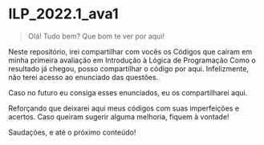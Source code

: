# ILP_2022.1_ava1

> Olá! Tudo bem? Que bom te ver por aqui!

Neste repositório, irei compartilhar com vocês os Códigos que caíram em minha primeira avaliação em Introdução à Lógica de Programação
Como o resultado já chegou, posso compartilhar o código por aqui. Infelizmente, não terei acesso ao enunciado das questões.

Caso no futuro eu consiga esses enunciados, eu os compartilharei aqui.

Reforçando que deixarei aqui meus códigos com suas imperfeições e acertos. Caso queiram sugerir alguma melhoria, fiquem à vontade!

Saudações, e até o próximo conteúdo!
